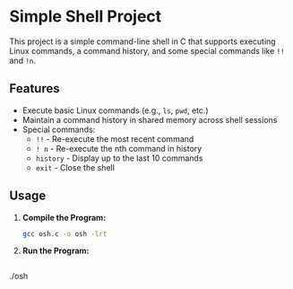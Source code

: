 # Simple Shell Project

This project is a simple command-line shell in C that supports executing Linux commands, a command history, and some special commands like `!!` and `!n`.

## Features

- Execute basic Linux commands (e.g., `ls`, `pwd`, etc.)
- Maintain a command history in shared memory across shell sessions
- Special commands:
  - `!!` - Re-execute the most recent command
  - `! n` - Re-execute the nth command in history
  - `history` - Display up to the last 10 commands
  - `exit` - Close the shell

## Usage

1. **Compile the Program:**
   ```bash
   gcc osh.c -o osh -lrt
2. **Run the Program:**
   ```bash
  ./osh
